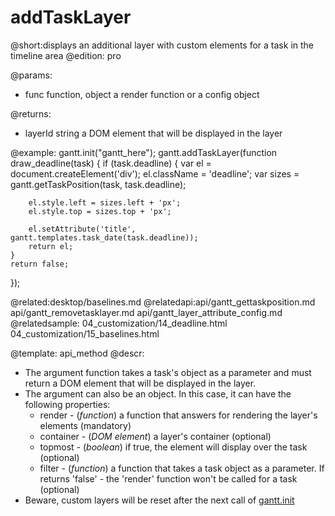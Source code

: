 addTaskLayer
=============

@short:displays an additional layer with custom elements for a task in the timeline area
@edition: pro

@params:
- func	function, object	a render function  or a config object 

@returns:
- layerId	string		a DOM element that will be displayed in the layer


@example:
gantt.init("gantt_here");
gantt.addTaskLayer(function draw_deadline(task) {
	if (task.deadline) {
		var el = document.createElement('div');
		el.className = 'deadline';
		var sizes = gantt.getTaskPosition(task, task.deadline);

		el.style.left = sizes.left + 'px';
		el.style.top = sizes.top + 'px';

		el.setAttribute('title', gantt.templates.task_date(task.deadline));
		return el;
	}
	return false;
});


@related:desktop/baselines.md
@relatedapi:api/gantt_gettaskposition.md
  api/gantt_removetasklayer.md
  api/gantt_layer_attribute_config.md
@relatedsample:
	04_customization/14_deadline.html
    04_customization/15_baselines.html
	
@template:	api_method
@descr:
- The argument function takes a task's object as a parameter and must return a DOM element that will be displayed in the layer.
- The argument can also be an object. In this case, it can have the following properties:
	- render - (*function*)  a function that answers for rendering the layer's elements (mandatory)
	- container - (*DOM element*) a layer's container (optional)
    - topmost - (*boolean*) if true, the element will display over the task (optional)
    - filter - (*function*) a function that takes a task object as a parameter. If returns 'false'  - the 'render' function won't be called for a task (optional)
- Beware, custom layers will be reset after the next call of <a href="api/gantt_init.md">gantt.init</a>
